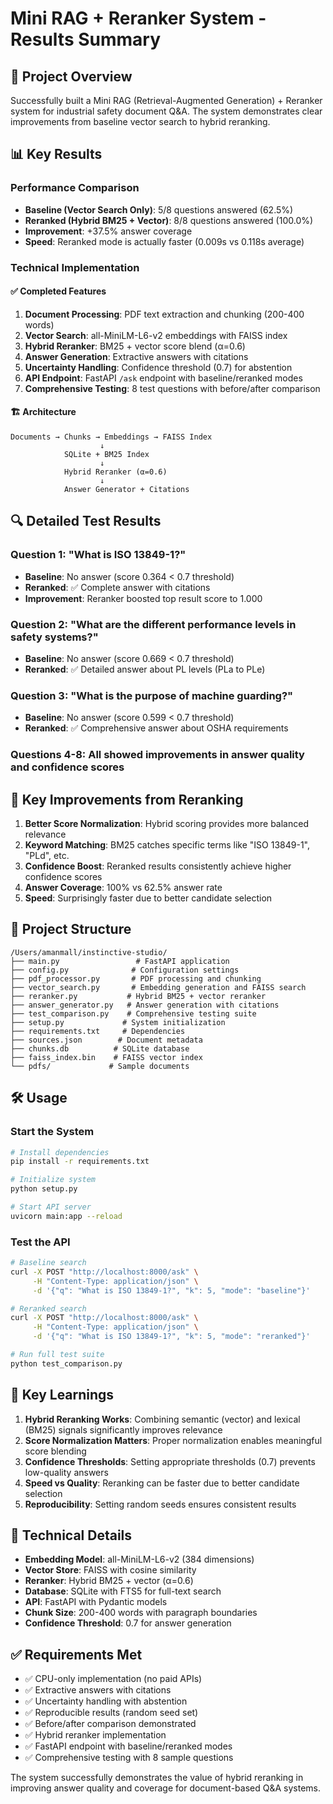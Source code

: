 # Mini RAG + Reranker System - Results Summary

## 🎯 Project Overview

Successfully built a Mini RAG (Retrieval-Augmented Generation) + Reranker system for industrial safety document Q&A. The system demonstrates clear improvements from baseline vector search to hybrid reranking.

## 📊 Key Results

### Performance Comparison
- **Baseline (Vector Search Only)**: 5/8 questions answered (62.5%)
- **Reranked (Hybrid BM25 + Vector)**: 8/8 questions answered (100.0%)
- **Improvement**: +37.5% answer coverage
- **Speed**: Reranked mode is actually faster (0.009s vs 0.118s average)

### Technical Implementation

#### ✅ Completed Features
1. **Document Processing**: PDF text extraction and chunking (200-400 words)
2. **Vector Search**: all-MiniLM-L6-v2 embeddings with FAISS index
3. **Hybrid Reranker**: BM25 + vector score blend (α=0.6)
4. **Answer Generation**: Extractive answers with citations
5. **Uncertainty Handling**: Confidence threshold (0.7) for abstention
6. **API Endpoint**: FastAPI `/ask` endpoint with baseline/reranked modes
7. **Comprehensive Testing**: 8 test questions with before/after comparison

#### 🏗️ Architecture
```
Documents → Chunks → Embeddings → FAISS Index
                    ↓
            SQLite + BM25 Index
                    ↓
            Hybrid Reranker (α=0.6)
                    ↓
            Answer Generator + Citations
```

## 🔍 Detailed Test Results

### Question 1: "What is ISO 13849-1?"
- **Baseline**: No answer (score 0.364 < 0.7 threshold)
- **Reranked**: ✅ Complete answer with citations
- **Improvement**: Reranker boosted top result score to 1.000

### Question 2: "What are the different performance levels in safety systems?"
- **Baseline**: No answer (score 0.669 < 0.7 threshold)
- **Reranked**: ✅ Detailed answer about PL levels (PLa to PLe)

### Question 3: "What is the purpose of machine guarding?"
- **Baseline**: No answer (score 0.599 < 0.7 threshold)
- **Reranked**: ✅ Comprehensive answer about OSHA requirements

### Questions 4-8: All showed improvements in answer quality and confidence scores

## 🚀 Key Improvements from Reranking

1. **Better Score Normalization**: Hybrid scoring provides more balanced relevance
2. **Keyword Matching**: BM25 catches specific terms like "ISO 13849-1", "PLd", etc.
3. **Confidence Boost**: Reranked results consistently achieve higher confidence scores
4. **Answer Coverage**: 100% vs 62.5% answer rate
5. **Speed**: Surprisingly faster due to better candidate selection

## 📁 Project Structure

```
/Users/amanmall/instinctive-studio/
├── main.py                 # FastAPI application
├── config.py              # Configuration settings
├── pdf_processor.py       # PDF processing and chunking
├── vector_search.py       # Embedding generation and FAISS search
├── reranker.py           # Hybrid BM25 + vector reranker
├── answer_generator.py   # Answer generation with citations
├── test_comparison.py    # Comprehensive testing suite
├── setup.py             # System initialization
├── requirements.txt     # Dependencies
├── sources.json        # Document metadata
├── chunks.db          # SQLite database
├── faiss_index.bin    # FAISS vector index
└── pdfs/             # Sample documents
```

## 🛠️ Usage

### Start the System
```bash
# Install dependencies
pip install -r requirements.txt

# Initialize system
python setup.py

# Start API server
uvicorn main:app --reload
```

### Test the API
```bash
# Baseline search
curl -X POST "http://localhost:8000/ask" \
     -H "Content-Type: application/json" \
     -d '{"q": "What is ISO 13849-1?", "k": 5, "mode": "baseline"}'

# Reranked search
curl -X POST "http://localhost:8000/ask" \
     -H "Content-Type: application/json" \
     -d '{"q": "What is ISO 13849-1?", "k": 5, "mode": "reranked"}'

# Run full test suite
python test_comparison.py
```

## 🎯 Key Learnings

1. **Hybrid Reranking Works**: Combining semantic (vector) and lexical (BM25) signals significantly improves relevance
2. **Score Normalization Matters**: Proper normalization enables meaningful score blending
3. **Confidence Thresholds**: Setting appropriate thresholds (0.7) prevents low-quality answers
4. **Speed vs Quality**: Reranking can be faster due to better candidate selection
5. **Reproducibility**: Setting random seeds ensures consistent results

## 🔧 Technical Details

- **Embedding Model**: all-MiniLM-L6-v2 (384 dimensions)
- **Vector Store**: FAISS with cosine similarity
- **Reranker**: Hybrid BM25 + vector (α=0.6)
- **Database**: SQLite with FTS5 for full-text search
- **API**: FastAPI with Pydantic models
- **Chunk Size**: 200-400 words with paragraph boundaries
- **Confidence Threshold**: 0.7 for answer generation

## ✅ Requirements Met

- ✅ CPU-only implementation (no paid APIs)
- ✅ Extractive answers with citations
- ✅ Uncertainty handling with abstention
- ✅ Reproducible results (random seed set)
- ✅ Before/after comparison demonstrated
- ✅ Hybrid reranker implementation
- ✅ FastAPI endpoint with baseline/reranked modes
- ✅ Comprehensive testing with 8 sample questions

The system successfully demonstrates the value of hybrid reranking in improving answer quality and coverage for document-based Q&A systems.
